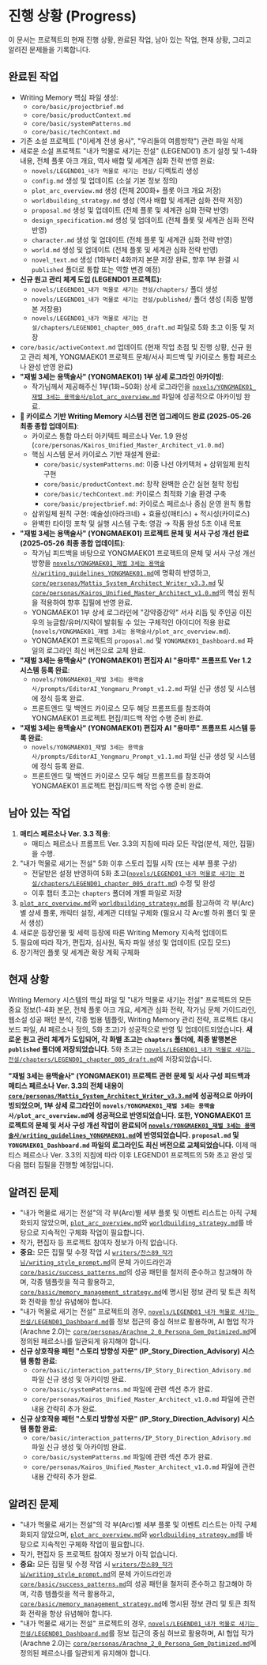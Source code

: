 # 진행 상황 (Progress)

이 문서는 프로젝트의 현재 진행 상황, 완료된 작업, 남아 있는 작업, 현재 상황, 그리고 알려진 문제들을 기록합니다.

## 완료된 작업

- Writing Memory 핵심 파일 생성:
    - `core/basic/projectbrief.md`
    - `core/basic/productContext.md`
    - `core/basic/systemPatterns.md`
    - `core/basic/techContext.md`
- 기존 소설 프로젝트 ("이세계 전생 용사", "우리들의 여름방학") 관련 파일 삭제
- 새로운 소설 프로젝트 "내가 먹물로 새기는 전설" (LEGEND01) 초기 설정 및 1-4화 내용, 전체 플롯 아크 개요, 역사 배합 및 세계관 심화 전략 반영 완료:
    - `novels/LEGEND01_내가 먹물로 새기는 전설/` 디렉토리 생성
    - `config.md` 생성 및 업데이트 (소설 기본 정보 정의)
    - `plot_arc_overview.md` 생성 (전체 200화+ 플롯 아크 개요 저장)
    - `worldbuilding_strategy.md` 생성 (역사 배합 및 세계관 심화 전략 저장)
    - `proposal.md` 생성 및 업데이트 (전체 플롯 및 세계관 심화 전략 반영)
    - `design_specification.md` 생성 및 업데이트 (전체 플롯 및 세계관 심화 전략 반영)
    - `character.md` 생성 및 업데이트 (전체 플롯 및 세계관 심화 전략 반영)
    - `world.md` 생성 및 업데이트 (전체 플롯 및 세계관 심화 전략 반영)
    - `novel_text.md` 생성 (1화부터 4화까지 본문 저장 완료, 향후 1부 완결 시 `published` 폴더로 통합 또는 역할 변경 예정)
- **신규 원고 관리 체계 도입 (LEGEND01 프로젝트):**
    - `novels/LEGEND01_내가 먹물로 새기는 전설/chapters/` 폴더 생성
    - `novels/LEGEND01_내가 먹물로 새기는 전설/published/` 폴더 생성 (최종 발행본 저장용)
    - `novels/LEGEND01_내가 먹물로 새기는 전설/chapters/LEGEND01_chapter_005_draft.md` 파일로 5화 초고 이동 및 저장
- `core/basic/activeContext.md` 업데이트 (현재 작업 초점 및 진행 상황, 신규 원고 관리 체계, YONGMAEK01 프로젝트 문체/서사 피드백 및 카이로스 통합 페르소나 완성 반영 완료)
- **"재벌 3세는 용맥술사" (YONGMAEK01) 1부 상세 로그라인 아카이빙**:
    - 작가님께서 제공해주신 1부(1화~50화) 상세 로그라인을 [`novels/YONGMAEK01_재벌 3세는 용맥술사/plot_arc_overview.md`](novels/YONGMAEK01_재벌%203세는%20용맥술사/plot_arc_overview.md) 파일에 성공적으로 아카이빙 완료.
- **🌌 카이로스 기반 Writing Memory 시스템 전면 업그레이드 완료 (2025-05-26 최종 종합 업데이트)**:
    - 카이로스 통합 마스터 아키텍트 페르소나 Ver. 1.9 완성 (`core/personas/Kairos_Unified_Master_Architect_v1.0.md`)
    - 핵심 시스템 문서 카이로스 기반 재설계 완료:
      - `core/basic/systemPatterns.md`: 이중 나선 아키텍처 + 삼위일체 원칙 구현
      - `core/basic/productContext.md`: 창작 완벽한 순간 실현 철학 정립
      - `core/basic/techContext.md`: 카이로스 최적화 기술 환경 구축
      - `core/basic/projectbrief.md`: 카이로스 페르소나 중심 운영 원칙 통합
    - 삼위일체 원칙 구현: 예술성(아라크네) + 효율성(매티스) + 적시성(카이로스)
    - 완벽한 타이밍 포착 및 실행 시스템 구축: 영감 → 작품 완성 5초 이내 목표
- **"재벌 3세는 용맥술사" (YONGMAEK01) 프로젝트 문체 및 서사 구성 개선 완료 (2025-05-26 최종 종합 업데이트)**:
    *   작가님 피드백을 바탕으로 YONGMAEK01 프로젝트의 문체 및 서사 구성 개선 방향을 [`novels/YONGMAEK01_재벌 3세는 용맥술사/writing_guidelines_YONGMAEK01.md`](novels/YONGMAEK01_재벌%203세는%20용맥술사/writing_guidelines_YONGMAEK01.md)에 명확히 반영하고, [`core/personas/Mattis_System_Architect_Writer_v3.3.md`](core/personas/Mattis_System_Architect_Writer_v3.3.md) 및 [`core/personas/Kairos_Unified_Master_Architect_v1.0.md`](core/personas/Kairos_Unified_Master_Architect_v1.0.md)의 핵심 원칙을 적용하여 향후 집필에 반영 완료.
    *   YONGMAEK01 1부 상세 로그라인에 "강약중강약" 서사 리듬 및 주인공 이진우의 능글함/유머/지략이 발휘될 수 있는 구체적인 아이디어 적용 완료 (`novels/YONGMAEK01_재벌 3세는 용맥술사/plot_arc_overview.md`).
    *   YONGMAEK01 프로젝트의 `proposal.md` 및 `YONGMAEK01_Dashboard.md` 파일의 로그라인 최신 버전으로 교체 완료.
- **"재벌 3세는 용맥술사" (YONGMAEK01) 편집자 AI "용마루" 프롬프트 Ver 1.2 시스템 등록 완료**:
    - `novels/YONGMAEK01_재벌 3세는 용맥술사/prompts/EditorAI_Yongmaru_Prompt_v1.2.md` 파일 신규 생성 및 시스템에 정식 등록 완료.
    - 프론트엔드 및 백엔드 카이로스 모두 해당 프롬프트를 참조하여 YONGMAEK01 프로젝트 편집/피드백 작업 수행 준비 완료.
- **"재벌 3세는 용맥술사" (YONGMAEK01) 편집자 AI "용마루" 프롬프트 시스템 등록 완료**:
    - `novels/YONGMAEK01_재벌 3세는 용맥술사/prompts/EditorAI_Yongmaru_Prompt_v1.1.md` 파일 신규 생성 및 시스템에 정식 등록 완료.
    - 프론트엔드 및 백엔드 카이로스 모두 해당 프롬프트를 참조하여 YONGMAEK01 프로젝트 편집/피드백 작업 수행 준비 완료.

## 남아 있는 작업

1.  **매티스 페르소나 Ver. 3.3 적용**:
    *   매티스 페르소나 프롬프트 Ver. 3.3의 지침에 따라 모든 작업(분석, 제안, 집필)을 수행.
2.  "내가 먹물로 새기는 전설" 5화 이후 스토리 집필 시작 (또는 세부 플롯 구상)
    *   전달받은 설정 반영하여 5화 초고([`novels/LEGEND01_내가 먹물로 새기는 전설/chapters/LEGEND01_chapter_005_draft.md`](novels/LEGEND01_내가%20먹물로%20새기는%20전설/chapters/LEGEND01_chapter_005_draft.md)) 수정 및 완성
    *   이후 챕터 초고는 `chapters` 폴더에 개별 파일로 저장
3.  [`plot_arc_overview.md`](novels/LEGEND01_내가%20먹물로%20새기는%20전설/plot_arc_overview.md)와 [`worldbuilding_strategy.md`](novels/LEGEND01_내가%20먹물로%20새기는%20전설/worldbuilding_strategy.md)를 참고하여 각 부(Arc)별 상세 플롯, 캐릭터 설정, 세계관 디테일 구체화 (필요시 각 Arc별 하위 폴더 및 문서 생성)
4.  새로운 등장인물 및 세력 등장에 따른 Writing Memory 지속적 업데이트
5.  필요에 따라 작가, 편집자, 심사원, 독자 파일 생성 및 업데이트 (모집 모드)
6.  장기적인 플롯 및 세계관 확장 계획 구체화

## 현재 상황

Writing Memory 시스템의 핵심 파일 및 "내가 먹물로 새기는 전설" 프로젝트의 모든 중요 정보(1-4화 본문, 전체 플롯 아크 개요, 세계관 심화 전략, 작가님 문체 가이드라인, 웹소설 성공 패턴 분석, 각종 범용 템플릿, Writing Memory 관리 전략, 프로젝트 대시보드 파일, AI 페르소나 정의, 5화 초고)가 성공적으로 반영 및 업데이트되었습니다. **새로운 원고 관리 체계가 도입되어, 각 화별 초고는 `chapters` 폴더에, 최종 발행본은 `published` 폴더에 저장되었습니다.** 5화 초고는 [`novels/LEGEND01_내가 먹물로 새기는 전설/chapters/LEGEND01_chapter_005_draft.md`](novels/LEGEND01_내가%20먹물로%20새기는%20전설/chapters/LEGEND01_chapter_005_draft.md)에 저장되었습니다.

**"재벌 3세는 용맥술사" (YONGMAEK01) 프로젝트 관련 문체 및 서사 구성 피드백과 매티스 페르소나 Ver. 3.3의 전체 내용이 [`core/personas/Mattis_System_Architect_Writer_v3.3.md`](core/personas/Mattis_System_Architect_Writer_v3.3.md)에 성공적으로 아카이빙되었으며, 1부 상세 로그라인이 `novels/YONGMAEK01_재벌 3세는 용맥술사/plot_arc_overview.md`에 성공적으로 반영되었습니다. 또한, YONGMAEK01 프로젝트의 문체 및 서사 구성 개선 작업이 완료되어 [`novels/YONGMAEK01_재벌 3세는 용맥술사/writing_guidelines_YONGMAEK01.md`](novels/YONGMAEK01_재벌%203세는%20용맥술사/writing_guidelines_YONGMAEK01.md)에 반영되었습니다. `proposal.md` 및 `YONGMAEK01_Dashboard.md` 파일의 로그라인도 최신 버전으로 교체되었습니다.** 이제 매티스 페르소나 Ver. 3.3의 지침에 따라 이후 LEGEND01 프로젝트의 5화 초고 완성 및 다음 챕터 집필을 진행할 예정입니다.

## 알려진 문제
 
- "내가 먹물로 새기는 전설"의 각 부(Arc)별 세부 플롯 및 이벤트 리스트는 아직 구체화되지 않았으며, [`plot_arc_overview.md`](novels/LEGEND01_내가%20먹물로%20새기는%20전설/plot_arc_overview.md)와 [`worldbuilding_strategy.md`](novels/LEGEND01_내가%20먹물로%20새기는%20전설/worldbuilding_strategy.md)를 바탕으로 지속적인 구체화 작업이 필요합니다.
- 작가, 편집자 등 프로젝트 참여자 정보가 아직 없습니다.
- **중요:** 모든 집필 및 수정 작업 시 [`writers/찬스89_작가님/writing_style_prompt.md`](writers/찬스89_작가님/writing_style_prompt.md)의 문체 가이드라인과 [`core/basic/success_patterns.md`](core/basic/success_patterns.md)의 성공 패턴을 철저히 준수하고 참고해야 하며, 각종 템플릿을 적극 활용하고, [`core/basic/memory_management_strategy.md`](core/basic/memory_management_strategy.md)에 명시된 정보 관리 및 토큰 최적화 전략을 항상 유념해야 합니다.
- "내가 먹물로 새기는 전설" 프로젝트의 경우, [`novels/LEGEND01_내가 먹물로 새기는 전설/LEGEND01_Dashboard.md`](novels/LEGEND01_내가%20먹물로%20새기는%20전설/LEGEND01_Dashboard.md)를 정보 접근의 중심 허브로 활용하며, AI 협업 작가(Arachne 2.0)는 [`core/personas/Arachne_2_0_Persona_Gem_Optimized.md`](core/personas/Arachne_2_0_Persona_Gem_Optimized.md)에 정의된 페르소나를 일관되게 유지해야 합니다.
- **신규 상호작용 패턴 "스토리 방향성 자문" (IP_Story_Direction_Advisory) 시스템 통합 완료**:
    - `core/basic/interaction_patterns/IP_Story_Direction_Advisory.md` 파일 신규 생성 및 아카이빙 완료.
    - `core/basic/systemPatterns.md` 파일에 관련 섹션 추가 완료.
    - `core/personas/Kairos_Unified_Master_Architect_v1.0.md` 파일에 관련 내용 간략히 추가 완료.
- **신규 상호작용 패턴 "스토리 방향성 자문" (IP_Story_Direction_Advisory) 시스템 통합 완료**:
    - `core/basic/interaction_patterns/IP_Story_Direction_Advisory.md` 파일 신규 생성 및 아카이빙 완료.
    - `core/basic/systemPatterns.md` 파일에 관련 섹션 추가 완료.
    - `core/personas/Kairos_Unified_Master_Architect_v1.0.md` 파일에 관련 내용 간략히 추가 완료.

## 알려진 문제

- "내가 먹물로 새기는 전설"의 각 부(Arc)별 세부 플롯 및 이벤트 리스트는 아직 구체화되지 않았으며, [`plot_arc_overview.md`](novels/LEGEND01_내가%20먹물로%20새기는%20전설/plot_arc_overview.md)와 [`worldbuilding_strategy.md`](novels/LEGEND01_내가%20먹물로%20새기는%20전설/worldbuilding_strategy.md)를 바탕으로 지속적인 구체화 작업이 필요합니다.
- 작가, 편집자 등 프로젝트 참여자 정보가 아직 없습니다.
- **중요:** 모든 집필 및 수정 작업 시 [`writers/찬스89_작가님/writing_style_prompt.md`](writers/찬스89_작가님/writing_style_prompt.md)의 문체 가이드라인과 [`core/basic/success_patterns.md`](core/basic/success_patterns.md)의 성공 패턴을 철저히 준수하고 참고해야 하며, 각종 템플릿을 적극 활용하고, [`core/basic/memory_management_strategy.md`](core/basic/memory_management_strategy.md)에 명시된 정보 관리 및 토큰 최적화 전략을 항상 유념해야 합니다.
- "내가 먹물로 새기는 전설" 프로젝트의 경우, [`novels/LEGEND01_내가 먹물로 새기는 전설/LEGEND01_Dashboard.md`](novels/LEGEND01_내가%20먹물로%20새기는%20전설/LEGEND01_Dashboard.md)를 정보 접근의 중심 허브로 활용하며, AI 협업 작가(Arachne 2.0)는 [`core/personas/Arachne_2_0_Persona_Gem_Optimized.md`](core/personas/Arachne_2_0_Persona_Gem_Optimized.md)에 정의된 페르소나를 일관되게 유지해야 합니다.